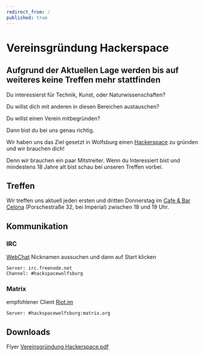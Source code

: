 ```yaml
---
redirect_from: /
published: true
---
```

# Vereinsgründung Hackerspace

## **Aufgrund der Aktuellen Lage werden bis auf weiteres keine Treffen mehr stattfinden**

Du interessierst für Technik, Kunst, oder Naturwissenschaften?

Du willst dich mit anderen in diesen Bereichen austauschen? 

Du willst einen Verein mitbegründen?

Dann bist du bei uns genau richtig.

Wir haben uns das Ziel gesetzt in Wolfsburg einen [Hackerspace](https://de.wikipedia.org/wiki/Hackerspace) zu gründen und wir brauchen dich!

Denn wir brauchen ein paar Mitstreiter.
Wenn du Interessiert bist und mindestens 18 Jahre alt bist schau bei unseren Treffen vorbei.

## Treffen

Wir treffen uns aktuell jeden ersten und dritten Donnerstag im [Cafe & Bar Celona](https://duckduckgo.com/?q=cafe+%26+bar+celona+wolfsburg&t=brave&ia=web&iaxm=places) (Porschestraße 32, bei Imperial) zwischen 18 und 19 Uhr.

## Kommunikation

### IRC

[WebChat](https://kiwiirc.com/nextclient/irc.freenode.net/#hackspacewolfsburg)
Nicknamen aussuchen und dann auf Start klicken

	Server: irc.freenode.net
	Channel: #hackspacewolfsburg

### Matrix

empfohlener Client [Riot.im](https://about.riot.im)

	Server: #hackspacewolfsburg:matrix.org

## Downloads

Flyer [Vereinsgründung Hackerspace.pdf](https://github.com/SparklingPower/hackerspace-wolfsburg/raw/master/Vereinsgr%C3%BCndung%20Hackerspace.pdf)

